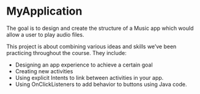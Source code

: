 # MyApplication
The goal is to design and create the structure of a Music app which would allow a user to play audio files.

This project is about combining various ideas and skills we’ve been practicing throughout the course. They include:

  - Designing an app experience to achieve a certain goal
  - Creating new activities
  - Using explicit Intents to link between activities in your app.
  - Using OnClickListeners to add behavior to buttons using Java code.
